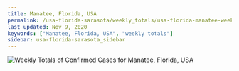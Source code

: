 ```yaml
---
title: Manatee, Florida, USA
permalink: /usa-florida-sarasota/weekly_totals/usa-florida-manatee-weekly_totals.html
last_updated: Nov 9, 2020
keywords: ["Manatee, Florida, USA", "weekly totals"]
sidebar: usa-florida-sarasota_sidebar
---
```


![Weekly Totals of Confirmed Cases for Manatee, Florida, USA](/covid_tracker/images/graphs/usa-florida-manatee-weekly_totals_graph.png)
